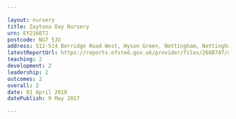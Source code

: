 ```yaml
---

layout: nursery
title: Zaytuna Day Nursery
urn: EY216072
postcode: NG7 5JU
address: 512-514 Berridge Road West, Hyson Green, Nottingham, Nottinghamshire, NG7 5JU
latestReportUrl: https://reports.ofsted.gov.uk/provider/files/2688747/urn/EY216072.pdf
teaching: 2
development: 2
leadership: 2
outcomes: 2
overall: 2
date: 01 April 2018 
datePublish: 9 May 2017

---
```

